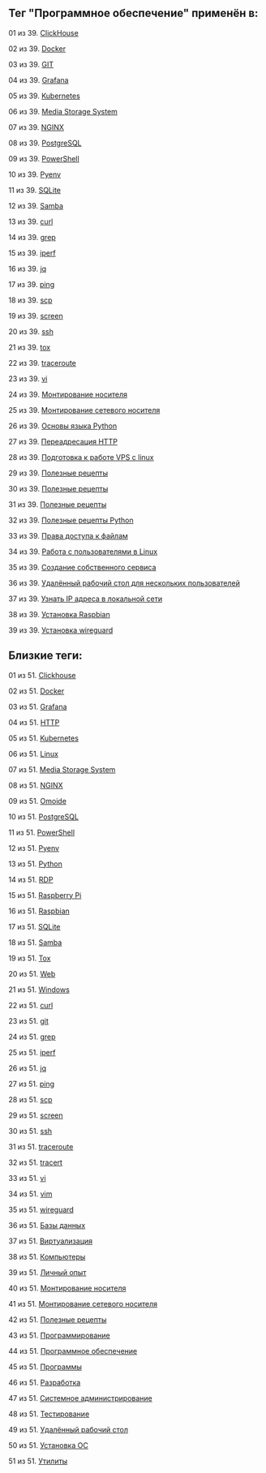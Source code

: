 ## Тег "Программное обеспечение" применён в:

01 из 39. [ClickHouse](../Компьютеры%20и%20софт/Программы/Clickhouse.md)

02 из 39. [Docker](../Компьютеры%20и%20софт/Программы/Docker.md)

03 из 39. [GIT](../Компьютеры%20и%20софт/Программы/GIT.md)

04 из 39. [Grafana](../Компьютеры%20и%20софт/Программы/Grafana.md)

05 из 39. [Kubernetes](../Компьютеры%20и%20софт/Программы/Kubernetes.md)

06 из 39. [Media Storage System](../Компьютеры%20и%20софт/Личный%20опыт/Omoide/Media%20Storage%20System.md)

07 из 39. [NGINX](../Компьютеры%20и%20софт/Программы/Nginx.md)

08 из 39. [PostgreSQL](../Компьютеры%20и%20софт/Программы/PostgreSQL.md)

09 из 39. [PowerShell](../Компьютеры%20и%20софт/Программы/PowerShell.md)

10 из 39. [Pyenv](../Компьютеры%20и%20софт/Программные%20компоненты/pyenv.md)

11 из 39. [SQLite](../Компьютеры%20и%20софт/Программы/SQLite.md)

12 из 39. [Samba](../Компьютеры%20и%20софт/Linux/Samba.md)

13 из 39. [curl](../Компьютеры%20и%20софт/Утилиты/Curl.md)

14 из 39. [grep](../Компьютеры%20и%20софт/Утилиты/Grep.md)

15 из 39. [iperf](../Компьютеры%20и%20софт/Утилиты/Iperf.md)

16 из 39. [jq](../Компьютеры%20и%20софт/Утилиты/Jq.md)

17 из 39. [ping](../Компьютеры%20и%20софт/Утилиты/Ping.md)

18 из 39. [scp](../Компьютеры%20и%20софт/Утилиты/SCP.md)

19 из 39. [screen](../Компьютеры%20и%20софт/Утилиты/Screen.md)

20 из 39. [ssh](../Компьютеры%20и%20софт/Утилиты/SSH.md)

21 из 39. [tox](../Компьютеры%20и%20софт/Программные%20компоненты/tox.md)

22 из 39. [traceroute](../Компьютеры%20и%20софт/Утилиты/Traceroute.md)

23 из 39. [vi](../Компьютеры%20и%20софт/Утилиты/Vi.md)

24 из 39. [Монтирование носителя](../Компьютеры%20и%20софт/Linux/Монтирование%20носителя.md)

25 из 39. [Монтирование сетевого носителя](../Компьютеры%20и%20софт/Linux/Монтирование%20сетевого%20носителя.md)

26 из 39. [Основы языка Python](../Компьютеры%20и%20софт/Программирование/Основы%20языка%20Python.md)

27 из 39. [Переадресация HTTP](../Компьютеры%20и%20софт/Linux/Переадресация%20HTTP.md)

28 из 39. [Подготовка к работе VPS с linux](../Компьютеры%20и%20софт/Linux/Подготовка%20к%20работе%20VPS%20с%20linux.md)

29 из 39. [Полезные рецепты](../Компьютеры%20и%20софт/Linux/Полезные%20рецепты%20Linux.md)

30 из 39. [Полезные рецепты](../Компьютеры%20и%20софт/Raspberry%20Pi/Полезные%20рецепты%20Raspberry%20Pi.md)

31 из 39. [Полезные рецепты](../Компьютеры%20и%20софт/Windows/Полезные%20рецепты%20Windows.md)

32 из 39. [Полезные рецепты Python](../Компьютеры%20и%20софт/Программирование/Полезные%20рецепты%20Python.md)

33 из 39. [Права доступа к файлам](../Компьютеры%20и%20софт/Linux/Права%20доступа%20к%20файлам.md)

34 из 39. [Работа с пользователями в Linux](../Компьютеры%20и%20софт/Linux/Работа%20с%20пользователями.md)

35 из 39. [Создание собственного сервиса](../Компьютеры%20и%20софт/Linux/Создание%20собственного%20сервиса.md)

36 из 39. [Удалённый рабочий стол для нескольких пользователей](../Компьютеры%20и%20софт/Windows/Удалённый%20рабочий%20стол%20для%20нескольких%20пользователей.md)

37 из 39. [Узнать IP адреса в локальной сети](../Компьютеры%20и%20софт/Linux/Узнать%20IP%20адреса%20в%20локальной%20сети.md)

38 из 39. [Установка Raspbian](../Компьютеры%20и%20софт/Raspberry%20Pi/Установка%20Raspbian.md)

39 из 39. [Установка wireguard](../Компьютеры%20и%20софт/Linux/Установка%20wireguard.md)

## Близкие теги:

01 из 51. [Clickhouse](./clickhouse.md)

02 из 51. [Docker](./docker.md)

03 из 51. [Grafana](./grafana.md)

04 из 51. [HTTP](./http.md)

05 из 51. [Kubernetes](./kubernetes.md)

06 из 51. [Linux](./linux.md)

07 из 51. [Media Storage System](./media%20storage%20system.md)

08 из 51. [NGINX](./nginx.md)

09 из 51. [Omoide](./omoide.md)

10 из 51. [PostgreSQL](./postgresql.md)

11 из 51. [PowerShell](./powershell.md)

12 из 51. [Pyenv](./pyenv.md)

13 из 51. [Python](./python.md)

14 из 51. [RDP](./rdp.md)

15 из 51. [Raspberry Pi](./raspberry%20pi.md)

16 из 51. [Raspbian](./raspbian.md)

17 из 51. [SQLite](./sqlite.md)

18 из 51. [Samba](./samba.md)

19 из 51. [Tox](./tox.md)

20 из 51. [Web](./web.md)

21 из 51. [Windows](./windows.md)

22 из 51. [curl](./curl.md)

23 из 51. [git](./git.md)

24 из 51. [grep](./grep.md)

25 из 51. [iperf](./iperf.md)

26 из 51. [jq](./jq.md)

27 из 51. [ping](./ping.md)

28 из 51. [scp](./scp.md)

29 из 51. [screen](./screen.md)

30 из 51. [ssh](./ssh.md)

31 из 51. [traceroute](./traceroute.md)

32 из 51. [tracert](./tracert.md)

33 из 51. [vi](./vi.md)

34 из 51. [vim](./vim.md)

35 из 51. [wireguard](./wireguard.md)

36 из 51. [Базы данных](./базы%20данных.md)

37 из 51. [Виртуализация](./виртуализация.md)

38 из 51. [Компьютеры](./компьютеры.md)

39 из 51. [Личный опыт](./личный%20опыт.md)

40 из 51. [Монтирование носителя](./монтирование%20носителя.md)

41 из 51. [Монтирование сетевого носителя](./монтирование%20сетевого%20носителя.md)

42 из 51. [Полезные рецепты](./полезные%20рецепты.md)

43 из 51. [Программирование](./программирование.md)

44 из 51. [Программное обеспечение](./программное%20обеспечение.md)

45 из 51. [Программы](./программы.md)

46 из 51. [Разработка](./разработка.md)

47 из 51. [Системное администрирование](./системное%20администрирование.md)

48 из 51. [Тестирование](./тестирование.md)

49 из 51. [Удалённый рабочий стол](./удалённый%20рабочий%20стол.md)

50 из 51. [Установка ОС](./установка%20ос.md)

51 из 51. [Утилиты](./утилиты.md)

